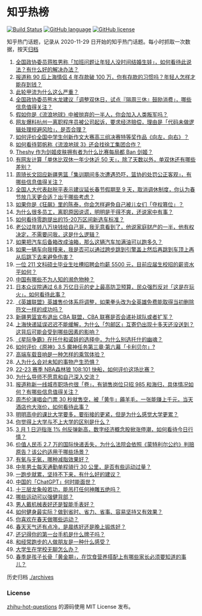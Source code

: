 # 知乎热榜
[![Build Status](https://github.com/ToWeLong/zhihu-hot-questions/workflows/CI/badge.svg)](https://github.com/ToWeLong/zhihu-hot-questions/actions)
[![GitHub language](https://img.shields.io/badge/language-golang-orange.svg)](https://golang.org/)
[![GitHub license](https://img.shields.io/github/license/ToWeLong/zhihu-hot-questions)](https://github.com/ToWeLong/zhihu-hot-questions/blob/main/LICENSE)

知乎热门话题，记录从 2020-11-29 日开始的知乎热门话题。每小时抓取一次数据，按天[归档](./archives)

<!-- BEGIN -->

1. [全国政协委员蒋胜男称「加班问题让年轻人没时间结婚生娃」，如何看待此说法？有什么好的解决办法？](https://www.zhihu.com/question/586689972)
1. [报道称 90 后上海情侣 4 年存款破 100 万，你有存款的习惯吗？年轻人怎样才能存到钱？](https://www.zhihu.com/question/586732954)
1. [此轮甲流为什么这么严重？](https://www.zhihu.com/question/586730857)
1. [全国政协委员熊水龙建议「调整双休日，试点『隔周三休』鼓励消费」，哪些信息值得关注？](https://www.zhihu.com/question/586865217)
1. [假如你是《流浪地球》中被抛弃的一半人，你会加入人类叛军吗？](https://www.zhihu.com/question/580341171)
1. [网友爆料杭州一离职程序员被公司起诉，要求经济赔偿，理由是「代码未做逻辑处理规避风险」，是否合理？](https://www.zhihu.com/question/586786214)
1. [如何评价全国中学生创新作文大赛高三组决赛特等奖作品《向左，向右》？](https://www.zhihu.com/question/586372660)
1. [如何看待郭帆称《流浪地球 3》还会找徐工集团合作？](https://www.zhihu.com/question/586806223)
1. [Theshy 作为剑姬皮肤拥有者为什么比赛每局都 Ban 剑姬？](https://www.zhihu.com/question/586419547)
1. [有网友计算「单休比双休一年少休近 50 天」，除了天数以外，单双休还有哪些差别？](https://www.zhihu.com/question/586901004)
1. [周琦长文回应新疆男篮「集训期间多次遭遇恐吓，篮协的处罚公正客观」，有哪些信息值得关注？](https://www.zhihu.com/question/586858614)
1. [全国人大代表赵皖平表示建议延长春节假期至 9 天，取消调休制度，你认为春节放几天更合适？出于哪些考虑？](https://www.zhihu.com/question/586858591)
1. [如果你是《狂飙》里的陈泰，你会怎样避免自己被儿女们「夺权篡位」？](https://www.zhihu.com/question/586277606)
1. [为什么很多员工，离职原因说谎，明明是干得不爽，还说家中有事？](https://www.zhihu.com/question/585272558)
1. [如何看待零跑提出的15-20万区间新选车标准？](https://www.zhihu.com/question/586918773)
1. [老公过年转八万块钱给自己哥，我无意看到了，他说家庭财产的一半，他有权决定，不需要问我，这是什么逻辑？](https://www.zhihu.com/question/580525455)
1. [如果把汽车后备箱改成油箱，那么这辆汽车加满油可以跑多久？](https://www.zhihu.com/question/585905488)
1. [如果一辆车向我撞来，我是否可以通过跨步跳到引擎盖上然后再跳到车顶上再从后跳下去来避免伤害？](https://www.zhihu.com/question/567643927)
1. [一位 211 文科硕士毕业生吐槽招聘会均薪 5500 元，目前应届生校招的薪资水平如何？](https://www.zhihu.com/question/586900645)
1. [中国有哪些不为人知的濒危物种？](https://www.zhihu.com/question/363711872)
1. [日本众议院通过 6.8 万亿日元的史上最高防卫预算，民众强烈反对「这是在玩火」，如何看待此事？](https://www.zhihu.com/question/586867003)
1. [《英雄联盟》英雄售价体系将调整，如果拳头改为全英雄免费能取得当初删除符文一样的成功吗？](https://www.zhihu.com/question/584428495)
1. [新疆男篮宣布退出 CBA 联盟，CBA 联赛是否会递补球队或者扩军？](https://www.zhihu.com/question/586827348)
1. [上海快递延误迟迟不能缓解，为什么「包邮区」互寄仍出现十多天还没送到？这背后可能会受到哪些因素的影响？](https://www.zhihu.com/question/586500475)
1. [《星际争霸》在托什和诺娃的选择中，为什么别选托什的幽魂？](https://www.zhihu.com/question/586116772)
1. [如何评价《原神》3.5 魔神任务第三章·第六幕「卡利贝尔」?](https://www.zhihu.com/question/586886802)
1. [高端车载音响是一种怎样的乘驾体验？](https://www.zhihu.com/question/35548722)
1. [人为什么会对未知的事物产生恐惧？](https://www.zhihu.com/question/37009657)
1. [22-23 赛季 NBA森林狼 108:101 快船，如何评价这场比赛？](https://www.zhihu.com/question/586878380)
1. [为什么导师不愿意和自己深入交流？](https://www.zhihu.com/question/585554935)
1. [报道称新一线城市职场也很「卷」，有销售岗位只招 985 和海归，具体情况如何？有哪些信息值得关注？](https://www.zhihu.com/question/586511910)
1. [周杰伦演唱会门票 30 秒就售空，被「黄牛」薅羊毛，一张能赚上千元，当天酒店也大涨价，如何看待此事？](https://www.zhihu.com/question/586800503)
1. [明明高中的课比大学要多，要衔接的更紧，但是为什么感觉大学更累？](https://www.zhihu.com/question/586169036)
1. [你觉得上大学与不上大学的区别是什么？](https://www.zhihu.com/question/586860955)
1. [3 月 1 日沪指涨 1% 创反弹新高，数字经济概念股掀涨停潮，如何看待今日行情？](https://www.zhihu.com/question/586883518)
1. [价值人民币 2.7 万的国际快递丢失，为什么法院会依照《蒙特利尔公约》判赔原告？该公约适用于哪些场景？](https://www.zhihu.com/question/586502368)
1. [有氧与无氧，哪种减脂效果好？](https://www.zhihu.com/question/585496931)
1. [中年男士每天通勤单程骑行 30 公里，是否有些运动过量？](https://www.zhihu.com/question/586591150)
1. [一跑步就累，坚持不下来，有什么好的建议？](https://www.zhihu.com/question/585794295)
1. [中国的「ChatGPT」何时能面世？](https://www.zhihu.com/question/585103314)
1. [十三层龙象般若功，能吊打任何神雕五绝吗？](https://www.zhihu.com/question/425532363)
1. [哪些运动可以强健背部？](https://www.zhihu.com/question/585683895)
1. [男人戴机械表好还是智能手表好？](https://www.zhihu.com/question/585366385)
1. [如何健身最实际？做到省时、省力、省事、容易坚持又有效果？](https://www.zhihu.com/question/586188925)
1. [你喜欢在春天做哪些运动？](https://www.zhihu.com/question/585942219)
1. [春天天气还有点冷，是晨练好还是晚上锻炼好？](https://www.zhihu.com/question/585465725)
1. [还记得你的第一台手机是什么牌子吗？](https://www.zhihu.com/question/585474185)
1. [和经常跑步的人做朋友是一种什么感受？](https://www.zhihu.com/question/585524293)
1. [大学生在学校无聊怎么办？](https://www.zhihu.com/question/583630789)
1. [春季是孩子长骨「黄金期」，在饮食营养搭配上有哪些家长必须要知道的事儿？](https://www.zhihu.com/question/584169077)

<!-- END -->

历史归档 [./archives](./archives)


### License
[zhihu-hot-questions](https://github.com/towelong/zhihu-hot-questions) 的源码使用 MIT License 发布。